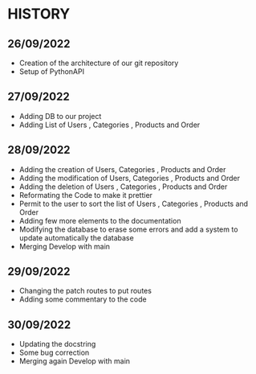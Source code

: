 # HISTORY

## 26/09/2022
* Creation of the architecture of our git repository
* Setup of PythonAPI


## 27/09/2022
* Adding DB to our project
* Adding List of Users , Categories , Products and Order

## 28/09/2022
* Adding the creation of Users, Categories , Products and Order
* Adding the modification of Users, Categories , Products and Order
* Adding the deletion of Users , Categories , Products and Order
* Reformating the Code to make it prettier
* Permit to the user to sort the list of Users , Categories , Products and Order
* Adding few more elements to the documentation
* Modifying the database to erase some errors and add a system to update automatically the database
* Merging Develop with main

## 29/09/2022
* Changing the patch routes to put routes
* Adding some commentary to the code 

## 30/09/2022
* Updating the docstring 
* Some bug correction 
* Merging again Develop with main
